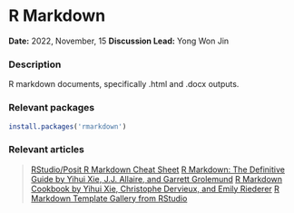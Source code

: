 # R Markdown

**Date:** 2022, November, 15
**Discussion Lead:** Yong Won Jin

### Description
R markdown documents, specifically .html and .docx outputs. 

### Relevant packages
```r
install.packages('rmarkdown')
```

### Relevant articles
> [RStudio/Posit R Markdown Cheat Sheet](https://posit.co/wp-content/uploads/2022/10/rmarkdown-1.pdf)
> [R Markdown: The Definitive Guide by Yihui Xie, J.J. Allaire, and Garrett Grolemund](https://bookdown.org/yihui/rmarkdown/)
> [R Markdown Cookbook by Yihui Xie, Christophe Dervieux, and Emily Riederer](https://bookdown.org/yihui/rmarkdown-cookbook/)
> [R Markdown Template Gallery from RStudio](https://rmarkdown.rstudio.com/gallery.html)
